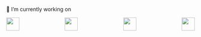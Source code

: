 
🔭 I’m currently working on <br>
<div class="my-workings" style="display:flex;justify-content:space-between;">
    <a href="https://html.com/" target="_blank"><img src="https://www.vnurture.in/wp-content/uploads/2019/09/html5-icon-13.png" width="35" height="35"></a>
    <a href="https://www.w3.org/Style/CSS/Overview.en.html" target="_blank"><img src="https://o.remove.bg/downloads/07f7ce83-3210-4f49-8fe0-dd2e30813ff8/image-removebg-preview.png" width="35" height="35"></a>
    <a href="https://www.djangoproject.com/" target="_blank"><img src="https://o.remove.bg/downloads/497c7c8f-c32a-4d74-8ce3-57e9b642a921/image-removebg-preview.png" width="35" height="35"></a>
    <a href="https://www.javascript.com/" target="_blank"><img  src="https://www.freepnglogos.com/uploads/javascript-png/javascript-vector-logo-yellow-png-transparent-javascript-vector-12.png" width="35" height="35"></a>
</div>
